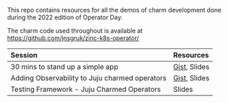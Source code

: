 This repo contains resources for all the demos of charm development done during the 2022 edition of Operator Day.

The charm code used throughout is available at https://github.com/jnsgruk/zinc-k8s-operator/

| Session                                        | Resources                                                                         |
| :--------------------------------------------- | :-------------------------------------------------------------------------------- |
| 30 mins to stand up a simple app | [Gist](https://gist.github.com/DnPlas/f7563261311a77da5f0fcb923720e313), Slides |
| Adding Observability to Juju charmed operators | [Gist](https://gist.github.com/simskij/5ad6a0518ab093d0d518a5bd073746f6), Slides  |
| Testing Framework - Juju Charmed Operators     | Slides                                                                            |
